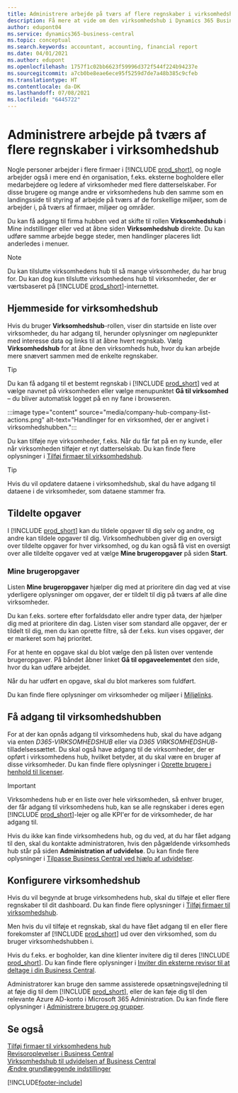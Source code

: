 ```yaml
---
title: Administrere arbejde på tværs af flere regnskaber i virksomhedshub
description: Få mere at vide om den virksomhedshub i Dynamics 365 Business Central, som du bruger til at styre dit arbejde på tværs af flere regnskaber.
author: edupont04
ms.service: dynamics365-business-central
ms.topic: conceptual
ms.search.keywords: accountant, accounting, financial report
ms.date: 04/01/2021
ms.author: edupont
ms.openlocfilehash: 1757f1c02bb6623f59996d372f544f224b94237e
ms.sourcegitcommit: a7cb0be8eae6ece95f5259d7de7a48b385c9cfeb
ms.translationtype: HT
ms.contentlocale: da-DK
ms.lasthandoff: 07/08/2021
ms.locfileid: "6445722"
---
```

# <a name="manage-work-across-multiple-companies-in-the-company-hub"></a>Administrere arbejde på tværs af flere regnskaber i virksomhedshub

Nogle personer arbejder i flere firmaer i [!INCLUDE [prod_short](includes/prod_short.md)], og nogle arbejder også i mere end én organisation, f.eks. eksterne bogholdere eller medarbejdere og ledere af virksomheder med flere datterselskaber. For disse brugere og mange andre er virksomhedens hub den samme som en landingsside til styring af arbejde på tværs af de forskellige miljøer, som de arbejder i, på tværs af firmaer, miljøer og områder.  

Du kan få adgang til firma hubben ved at skifte til rollen **Virksomhedshub** i Mine indstillinger eller ved at åbne siden **Virksomhedshub** direkte. Du kan udføre samme arbejde begge steder, men handlinger placeres lidt anderledes i menuer.  

> [!NOTE]
> Du kan tilslutte virksomhedens hub til så mange virksomheder, du har brug for. Du kan dog kun tilslutte virksomhedens hub til virksomheder, der er værtsbaseret på [!INCLUDE [prod_short](includes/prod_short.md)]-internettet.

## <a name="company-hub-home-page"></a>Hjemmeside for virksomhedshub

Hvis du bruger **Virksomhedshub**-rollen, viser din startside en liste over virksomheder, du har adgang til, herunder oplysninger om nøglepunkter med interesse data og links til at åbne hvert regnskab. <!--You can customize the dashboard to show the data points that you want to see by adding or removing columns. For example, you might want to see taxes that are due, how many open sales documents each company has, or the number of purchase invoices that are due next week. You can configure the view to suit your needs. If you have added many companies, you can use filters to sort your view.--> Vælg **Virksomhedshub** for at åbne den virksomheds hub, hvor du kan arbejde mere snævert sammen med de enkelte regnskaber.  

> [!TIP]
> Du kan få adgang til et bestemt regnskab i [!INCLUDE [prod_short](includes/prod_short.md)] ved at vælge navnet på virksomheden eller vælge menupunktet **Gå til virksomhed** – du bliver automatisk logget på en ny fane i browseren.

:::image type="content" source="media/company-hub-company-list-actions.png" alt-text="Handlinger for en virksomhed, der er angivet i virksomhedshubben.":::

Du kan tilføje nye virksomheder, f.eks. Når du får fat på en ny kunde, eller når virksomheden tilføjer et nyt datterselskab. Du kan finde flere oplysninger i [Tilføj firmaer til virksomhedshub](company-hub-add-company.md).  

> [!TIP]
> Hvis du vil opdatere dataene i virksomhedshub, skal du have adgang til dataene i de virksomheder, som dataene stammer fra.

<!--## Company details

In the **Company Hub** page, you can see more information about each company by choosing the name of the company that you want to learn more about. This opens the **Company Details** pane, where you can see additional information, such as the following:  

* Cash account balances  
* Cash flow forecast  
* Overdue purchase invoices  
* Overdue sales invoices  

> [!TIP]
> You can launch predefined Excel workbooks from the **Reports** tab in the ribbon. These Excel workbooks are designed as ready-to-print key financial statements and reports, but you can also modify them to fit your needs. For more information, see [Analyzing Financial Statements in Microsoft Excel](finance-analyze-excel.md).  

Otherwise, close the details pane and continue to the next company.  -->

## <a name="assigned-tasks"></a>Tildelte opgaver

I [!INCLUDE [prod_short](includes/prod_short.md)] kan du tildele opgaver til dig selv og andre, og andre kan tildele opgaver til dig. Virksomhedhubben giver dig en oversigt over tildelte opgaver for hver virksomhed, og du kan også få vist en oversigt over alle tildelte opgaver ved at vælge **Mine brugeropgaver** på siden **Start**.  

<!--In the client company, you also have cues that call out tasks assigned to you in this particular client.  -->

### <a name="my-user-tasks"></a>Mine brugeropgaver

Listen **Mine brugeropgaver** hjælper dig med at prioritere din dag ved at vise yderligere oplysninger om opgaver, der er tildelt til dig på tværs af alle dine virksomheder.  

Du kan f.eks. sortere efter forfaldsdato eller andre typer data, der hjælper dig med at prioritere din dag. Listen viser som standard alle opgaver, der er tildelt til dig, men du kan oprette filtre, så der f.eks. kun vises opgaver, der er markeret som høj prioritet.  

For at hente en opgave skal du blot vælge den på listen over ventende brugeropgaver. På båndet åbner linket **Gå til opgaveelementet** den side, hvor du kan udføre arbejdet.  

Når du har udført en opgave, skal du blot markeres som fuldført.  

Du kan finde flere oplysninger om virksomheder og miljøer i [Miljølinks](company-hub-add-company.md#environment-links).  

## <a name="access-the-company-hub"></a>Få adgang til virksomhedshubben

For at der kan opnås adgang til virksomhedens hub, skal du have adgang via enten *D365-VIRKSOMHEDSHUB* eller via *D365 VIRKSOMHEDSHUB*-tilladelsessættet. Du skal også have adgang til de virksomheder, der er opført i virksomhedens hub, hvilket betyder, at du skal være en bruger af disse virksomheder. Du kan finde flere oplysninger i [Oprette brugere i henhold til licenser](ui-how-users-permissions.md).  

> [!IMPORTANT]
> Virksomhedens hub er en liste over hele virksomheden, så enhver bruger, der får adgang til virksomhedens hub, kan se alle regnskaber i deres egen [!INCLUDE [prod_short](includes/prod_short.md)]-lejer og alle KPI'er for de virksomheder, de har adgang til.

Hvis du ikke kan finde virksomhedens hub, og du ved, at du har fået adgang til den, skal du kontakte administratoren, hvis den pågældende virksomheds hub står på siden **Administration af udvidelse**. Du kan finde flere oplysninger i [Tilpasse Business Central ved hjælp af udvidelser](ui-extensions.md).  

## <a name="set-up-the-company-hub"></a>Konfigurere virksomhedshub

Hvis du vil begynde at bruge virksomhedens hub, skal du tilføje et eller flere regnskaber til dit dashboard. Du kan finde flere oplysninger i [Tilføj firmaer til virksomhedshub](company-hub-add-company.md).  

Men hvis du vil tilføje et regnskab, skal du have fået adgang til en eller flere forekomster af [!INCLUDE [prod_short](includes/prod_short.md)] ud over den virksomhed, som du bruger virksomhedshubben i.  

Hvis du f.eks. er bogholder, kan dine klienter invitere dig til deres [!INCLUDE [prod_short](includes/prod_short.md)]. Du kan finde flere oplysninger i [Inviter din eksterne revisor til at deltage i din Business Central](finance-accounting.md#inviteaccountant).  

Administratorer kan bruge den samme assisterede opsætningsvejledning til at føje dig til dem [!INCLUDE [prod_short](includes/prod_short.md)], eller de kan føje dig til den relevante Azure AD-konto i Microsoft 365 Administration. Du kan finde flere oplysninger i [Administrere brugere og grupper](/microsoft-365/admin/add-users/?view=o365-worldwide&preserve-view=true).  

## <a name="see-also"></a>Se også

[Tilføj firmaer til virksomhedens hub](company-hub-add-company.md)  
[Revisoroplevelser i Business Central](finance-accounting.md)  
[Virksomhedshub til udvidelsen af Business Central](ui-extensions-company-hub.md)  
[Ændre grundlæggende indstillinger](ui-change-basic-settings.md)  


[!INCLUDE[footer-include](includes/footer-banner.md)]